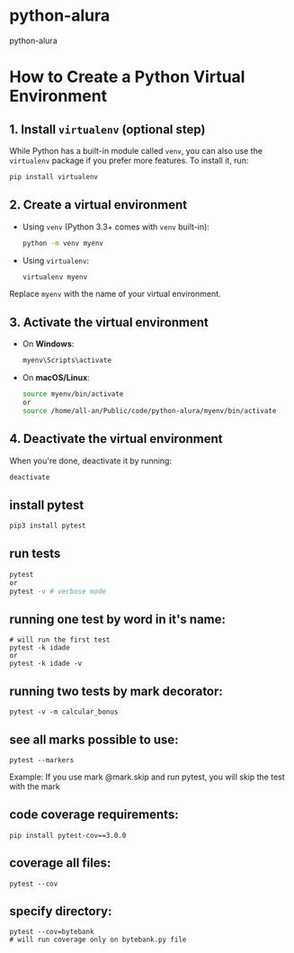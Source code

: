# python-alura
python-alura


# How to Create a Python Virtual Environment

## 1. Install `virtualenv` (optional step)

While Python has a built-in module called `venv`, you can also use the `virtualenv` package if you prefer more features. To install it, run:
```bash
pip install virtualenv
```

## 2. Create a virtual environment

- Using `venv` (Python 3.3+ comes with `venv` built-in):
  ```bash
  python -m venv myenv
  ```

- Using `virtualenv`:
  ```bash
  virtualenv myenv
  ```

Replace `myenv` with the name of your virtual environment.

## 3. Activate the virtual environment

- On **Windows**:
  ```bash
  myenv\Scripts\activate
  ```

- On **macOS/Linux**:
  ```bash
  source myenv/bin/activate
  or
  source /home/all-an/Public/code/python-alura/myenv/bin/activate
  ```

## 4. Deactivate the virtual environment

When you're done, deactivate it by running:
```bash
deactivate
```

## install pytest

```bash
pip3 install pytest
```

## run tests

```bash
pytest
or
pytest -v # verbose mode
```

## running one test by word in it's name:

```
# will run the first test
pytest -k idade
or
pytest -k idade -v
```

## running two tests by mark decorator:

```
pytest -v -m calcular_bonus
```

## see all marks possible to use:

```
pytest --markers

```
Example:
If you use mark @mark.skip and run pytest, you will skip the test with the mark


## code coverage requirements:

```
pip install pytest-cov==3.0.0
```

## coverage all files:

```
pytest --cov

```

## specify directory:

```
pytest --cov=bytebank
# will run coverage only on bytebank.py file
```